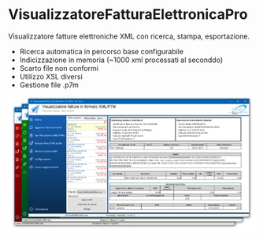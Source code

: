 # VisualizzatoreFatturaElettronicaPro
Visualizzatore fatture elettroniche XML con ricerca, stampa, esportazione.

 - Ricerca automatica in percorso base configurabile
 - Indicizzazione in memoria (~1000 xml processati al seconddo)
 - Scarto file non conformi
 - Utilizzo XSL diversi
 - Gestione file .p7m

![Image](https://github.com/DelphiClubItalia/VisualizzatoreFatturaElettronicaPro/blob/master/Images/screnshot_v1002.png)
